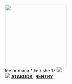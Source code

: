 

<img src="https://i.pinimg.com/564x/ac/1f/b9/ac1fb971c08e1739cbb70fd31d8b3bca.jpg" width="200" />  <br> lee or maca * he / she 17 <img src="https://i.postimg.cc/wMSwpPMg/F71053FB-D4A1-4FEA-947F-EED30148C299.gif" /> <br> <img src="https://i.postimg.cc/Tw9KBHr0/IMG_2679.gif" /> <a href="https://cat.atabook.org">**ATABOOK**</a>⠀<a href="https://rentry.co/lee">**RENTRY**</a>
